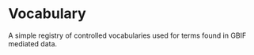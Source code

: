 # Vocabulary

A simple registry of controlled vocabularies used for terms found in GBIF mediated data.

